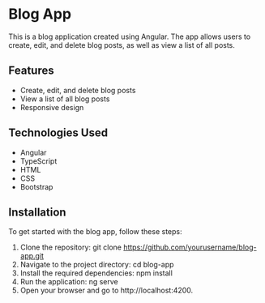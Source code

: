 # Blog App

This is a blog application created using Angular. The app allows users to create, edit, and delete blog posts, as well as view a list of all posts. 

## Features

- Create, edit, and delete blog posts
- View a list of all blog posts
- Responsive design

## Technologies Used

- Angular
- TypeScript
- HTML
- CSS
- Bootstrap

## Installation

To get started with the blog app, follow these steps:

1. Clone the repository: git clone https://github.com/yourusername/blog-app.git
2. Navigate to the project directory: cd blog-app
3. Install the required dependencies: npm install
4. Run the application: ng serve
5. Open your browser and go to http://localhost:4200.
